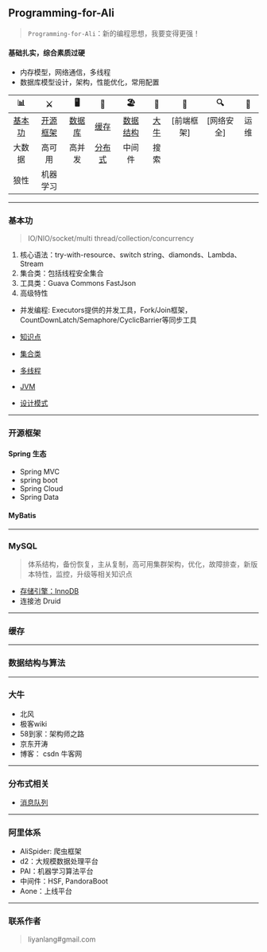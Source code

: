 ## Programming-for-Ali
> `Programming-for-Ali`：新的编程思想，我要变得更强！

#### 基础扎实，综合素质过硬
- 内存模型，网络通信，多线程
- 数据库模型设计，架构，性能优化，常用配置


| 📊 |⚔️ | 🖥 | 🚏 | 🏖  | 🌁| 📮 | 🔍 | 🚀 |
| :--------: | :---------: | :---------: | :---------: | :---------: | :---------:| :---------: | :-------: | :-------:|
| [基本功](#基本功) | [开源框架](#开源框架) | [数据库](#MySQL) | [缓存](#缓存) | [数据结构](#数据结构与算法) | [大牛](#大牛) | [前端框架] | [网络安全] | 运维 |
| 大数据 | 高可用 | 高并发 | [分布式](#分布式相关) | 中间件 | 搜索 |
| 狼性 | 机器学习 |

---
### 基本功
> IO/NIO/socket/multi thread/collection/concurrency

1. 核心语法：try-with-resource、switch string、diamonds、Lambda、Stream
2. 集合类：包括线程安全集合
3. 工具类：Guava Commons FastJson
4. 高级特性
  - 并发编程: Executors提供的并发工具，Fork/Join框架，CountDownLatch/Semaphore/CyclicBarrier等同步工具

- [知识点](https://github.com/yanhuilee/Programming-for-Ali/blob/master/MD/01-basic_training.md)
- [集合类](https://github.com/yanhuilee/Programming-for-Ali/blob/master/MD/02-collection.md)

- [多线程](https://github.com/yanhuilee/Programming-for-Ali/blob/master/MD/03-multithread.md)
- [JVM](https://github.com/yanhuilee/Programming-for-Ali/blob/master/MD/04-jvm.md)
- [设计模式](https://github.com/yanhuilee/Programming-for-Ali/blob/master/MD/05-Design_pattern.md)

---
### 开源框架
#### Spring 生态
- Spring MVC
- spring boot
- Spring Cloud
- Spring Data

#### MyBatis

---
### MySQL
> 体系结构，备份恢复，主从复制，高可用集群架构，优化，故障排查，新版本特性，监控，升级等相关知识点

- [存储引擎：InnoDB]()
- 连接池 Druid

---
### 缓存

---
### 数据结构与算法

---
### 大牛
- 北风
- 极客wiki
- 58到家：架构师之路
- 京东开涛
- 博客： csdn 牛客网

---
### 分布式相关
- [消息队列](https://github.com/yanhuilee/Programming-for-Ali/blob/master/MD/13-distributed_server.md)
---
### 阿里体系
- AliSpider: 爬虫框架
- d2：大规模数据处理平台
- PAI：机器学习算法平台
- 中间件：HSF, PandoraBoot
- Aone：上线平台

---
### 联系作者
> liyanlang#gmail.com

